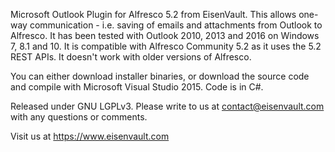 Microsoft Outlook Plugin for Alfresco 5.2 from EisenVault. This allows one-way communication - i.e. saving of emails and attachments from Outlook to Alfresco. It has been tested with Outlook 2010, 2013 and 2016 on Windows 7, 8.1 and 10. 
It is compatible with Alfresco Community 5.2 as it uses the 5.2 REST APIs. It doesn't work with older versions of Alfresco.

You can either download installer binaries, or download the source code and compile with Microsoft Visual Studio 2015. Code is in C#.

Released under GNU LGPLv3. Please write to us at contact@eisenvault.com with any questions or comments.

Visit us at https://www.eisenvault.com
